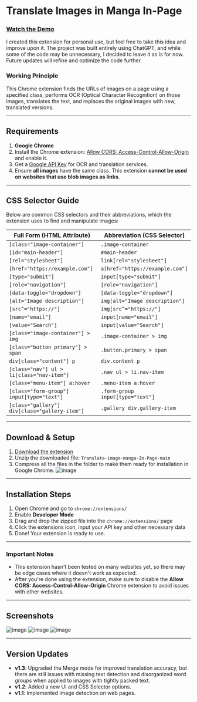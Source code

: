 # Translate Images in Manga In-Page

### [Watch the Demo](https://youtu.be/EVLBudGqJ9k)

I created this extension for personal use, but feel free to take this idea and improve upon it. The project was built entirely using ChatGPT, and while some of the code may be unnecessary, I decided to leave it as is for now. Future updates will refine and optimize the code further.

### Working Principle
This Chrome extension finds the URLs of images on a page using a specified class, performs OCR (Optical Character Recognition) on those images, translates the text, and replaces the original images with new, translated versions.

---

## Requirements

1. **Google Chrome**
2. Install the Chrome extension: [Allow CORS: Access-Control-Allow-Origin](https://chromewebstore.google.com/detail/allow-cors-access-control/lhobafahddgcelffkeicbaginigeejlf) and enable it.
3. Get a [Google API Key](https://console.cloud.google.com/apis/credentials) for OCR and translation services.
4. Ensure **all images** have the same class. This extension **cannot be used on websites that use blob images as links**.

---

## CSS Selector Guide

Below are common CSS selectors and their abbreviations, which the extension uses to find and manipulate images:

| Full Form (HTML Attribute)                  | Abbreviation (CSS Selector)            |
|---------------------------------------------|----------------------------------------|
| `[class="image-container"]`                 | `.image-container`                     |
| `[id="main-header"]`                        | `#main-header`                         |
| `[rel="stylesheet"]`                        | `link[rel="stylesheet"]`               |
| `[href="https://example.com"]`              | `a[href="https://example.com"]`        |
| `[type="submit"]`                           | `input[type="submit"]`                 |
| `[role="navigation"]`                       | `[role="navigation"]`                  |
| `[data-toggle="dropdown"]`                  | `[data-toggle="dropdown"]`             |
| `[alt="Image description"]`                 | `img[alt="Image description"]`         |
| `[src^="https://"]`                         | `img[src^="https://"]`                 |
| `[name="email"]`                            | `input[name="email"]`                  |
| `[value="Search"]`                          | `input[value="Search"]`                |
| `[class="image-container"] > img`           | `.image-container > img`               |
| `[class="button primary"] > span`           | `.button.primary > span`               |
| `div[class="content"] p`                    | `div.content p`                        |
| `[class="nav"] ul > li[class="nav-item"]`   | `.nav ul > li.nav-item`                |
| `[class="menu-item"] a:hover`               | `.menu-item a:hover`                   |
| `[class="form-group"] input[type="text"]`   | `.form-group input[type="text"]`       |
| `[class="gallery"] div[class="gallery-item"]`| `.gallery div.gallery-item`            |

---

## Download & Setup

1. [Download the extension](https://github.com/Kuju29/Translate-image-manga-In-Page/archive/refs/heads/main.zip)
2. Unzip the downloaded file: `Translate-image-manga-In-Page-main`
3. Compress all the files in the folder to make them ready for installation in Google Chrome.
![image](https://github.com/user-attachments/assets/6aa87cda-220f-4ea9-b922-c3312f113780)
---

## Installation Steps

1. Open Chrome and go to `chrome://extensions/`
2. Enable **Developer Mode**
3. Drag and drop the zipped file into the `chrome://extensions/` page
4. Click the extensions icon, input your API key and other necessary data
5. Done! Your extension is ready to use.

---

### Important Notes

- This extension hasn't been tested on many websites yet, so there may be edge cases where it doesn't work as expected.
- After you're done using the extension, make sure to disable the **Allow CORS: Access-Control-Allow-Origin** Chrome extension to avoid issues with other websites.

---

## Screenshots

![image](https://github.com/user-attachments/assets/91b81b3e-b49c-4cb8-a24b-5f663b6aa533)
![image](https://github.com/user-attachments/assets/63c7f018-10e1-456d-88d3-cb79577a6e48)
![image](https://github.com/user-attachments/assets/50570a94-a518-4e06-86f3-5fbff136d12f)

---

## Version Updates

- **v1.3**: Upgraded the Merge mode for improved translation accuracy, but there are still issues with missing text detection and disorganized word groups when applied to images with tightly packed text.
- **v1.2**: Added a new UI and CSS Selector options.
- **v1.1**: Implemented image detection on web pages.

